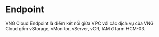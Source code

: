 # Endpoint

VNG Cloud Endpoint là điểm kết nối giữa VPC với các dịch vụ của VNG Cloud gồm vStorage, vMonitor, vServer, vCR, IAM ở farm HCM-03.
